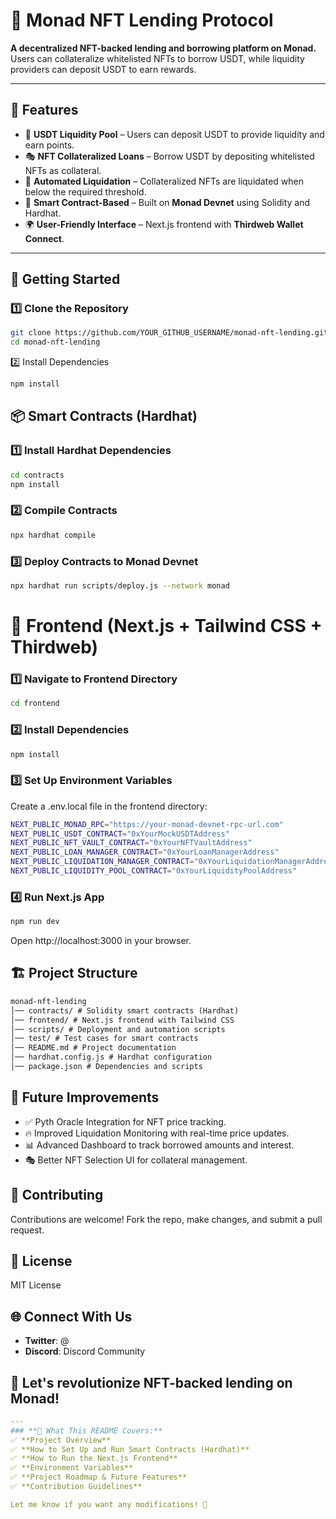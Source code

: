 # 🏦 Monad NFT Lending Protocol

**A decentralized NFT-backed lending and borrowing platform on Monad.**  
Users can collateralize whitelisted NFTs to borrow USDT, while liquidity providers can deposit USDT to earn rewards.

---

## 🌟 Features

- 🏦 **USDT Liquidity Pool** – Users can deposit USDT to provide liquidity and earn points.
- 🎭 **NFT Collateralized Loans** – Borrow USDT by depositing whitelisted NFTs as collateral.
- 💸 **Automated Liquidation** – Collateralized NFTs are liquidated when below the required threshold.
- 🔗 **Smart Contract-Based** – Built on **Monad Devnet** using Solidity and Hardhat.
- 🌍 **User-Friendly Interface** – Next.js frontend with **Thirdweb Wallet Connect**.

---

## 🚀 Getting Started

### **1️⃣ Clone the Repository**

```sh
git clone https://github.com/YOUR_GITHUB_USERNAME/monad-nft-lending.git
cd monad-nft-lending
```

2️⃣ Install Dependencies

```sh
npm install
```

## 📦 Smart Contracts (Hardhat)

### 1️⃣ Install Hardhat Dependencies

```sh
cd contracts
npm install
```

### 2️⃣ Compile Contracts

```sh
npx hardhat compile
```

### 3️⃣ Deploy Contracts to Monad Devnet

```sh
npx hardhat run scripts/deploy.js --network monad
```

# 🎨 Frontend (Next.js + Tailwind CSS + Thirdweb)

### 1️⃣ Navigate to Frontend Directory

```sh
cd frontend
```

### 2️⃣ Install Dependencies

```sh
npm install
```

### 3️⃣ Set Up Environment Variables

Create a .env.local file in the frontend directory:

```sh
NEXT_PUBLIC_MONAD_RPC="https://your-monad-devnet-rpc-url.com"
NEXT_PUBLIC_USDT_CONTRACT="0xYourMockUSDTAddress"
NEXT_PUBLIC_NFT_VAULT_CONTRACT="0xYourNFTVaultAddress"
NEXT_PUBLIC_LOAN_MANAGER_CONTRACT="0xYourLoanManagerAddress"
NEXT_PUBLIC_LIQUIDATION_MANAGER_CONTRACT="0xYourLiquidationManagerAddress"
NEXT_PUBLIC_LIQUIDITY_POOL_CONTRACT="0xYourLiquidityPoolAddress"
```

### 4️⃣ Run Next.js App

```sh
npm run dev
```

Open http://localhost:3000 in your browser.

## 🏗️ Project Structure

```markdown
monad-nft-lending
│── contracts/ # Solidity smart contracts (Hardhat)
│── frontend/ # Next.js frontend with Tailwind CSS
│── scripts/ # Deployment and automation scripts
│── test/ # Test cases for smart contracts
│── README.md # Project documentation
│── hardhat.config.js # Hardhat configuration
│── package.json # Dependencies and scripts
```

## 🔮 Future Improvements

- ✅ Pyth Oracle Integration for NFT price tracking.
- 🔥 Improved Liquidation Monitoring with real-time price updates.
- 📊 Advanced Dashboard to track borrowed amounts and interest.
- 🎭 Better NFT Selection UI for collateral management.

## 🤝 Contributing

Contributions are welcome! Fork the repo, make changes, and submit a pull request.

## 📜 License

MIT License

## 🌐 Connect With Us

- **Twitter**: @
- **Discord**: Discord Community

## 🚀 Let's revolutionize NFT-backed lending on Monad!

```yaml
---
### **🔹 What This README Covers:**
✅ **Project Overview**
✅ **How to Set Up and Run Smart Contracts (Hardhat)**
✅ **How to Run the Next.js Frontend**
✅ **Environment Variables**
✅ **Project Roadmap & Future Features**
✅ **Contribution Guidelines**

Let me know if you want any modifications! 🚀
```

